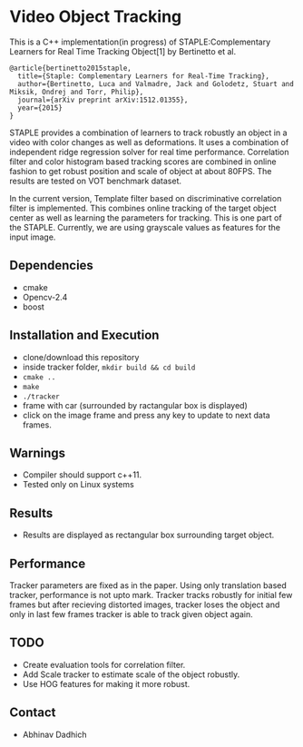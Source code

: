 # Video Object Tracking
This is a C++ implementation(in progress) of STAPLE:Complementary Learners for Real Time Tracking Object[1] by Bertinetto et al. 

	@article{bertinetto2015staple,
	  title={Staple: Complementary Learners for Real-Time Tracking},
	  author={Bertinetto, Luca and Valmadre, Jack and Golodetz, Stuart and Miksik, Ondrej and Torr, Philip},
	  journal={arXiv preprint arXiv:1512.01355},
	  year={2015}
	}

STAPLE provides a combination of learners to track robustly an object in a video with color changes as well as deformations. It uses a combination of independent ridge regression solver for real time performance. Correlation filter and color histogram based tracking scores are combined in online fashion to get robust position and scale of object at about 80FPS. The results are tested on VOT benchmark dataset. 


In the current version, Template filter based on discriminative correlation filter is implemented. This combines online tracking of the target object center as well as learning the parameters for tracking.  This is one part of the STAPLE. Currently, we are using grayscale values as features for the input image. 


## Dependencies

* cmake
* Opencv-2.4
* boost


## Installation and Execution

* clone/download this repository
* inside tracker folder, `mkdir build && cd build`
* `cmake ..`
* `make`
* `./tracker`
* frame with car (surrounded by ractangular box is displayed)
* click on the image frame and press any key to update to next data frames.

## Warnings 

* Compiler should support c++11. 
* Tested only on Linux systems

## Results

* Results are displayed as rectangular box surrounding target object. 

## Performance

Tracker parameters are fixed as in the paper. Using only translation based tracker, performance is not upto mark. Tracker tracks robustly for initial few frames but after recieving distorted images, tracker loses the object and only in last few frames tracker is able to track given object again.


## TODO

* Create evaluation tools for correlation filter.
* Add Scale tracker to estimate scale of the object robustly. 
* Use HOG features for making it more robust. 

## Contact

* Abhinav Dadhich